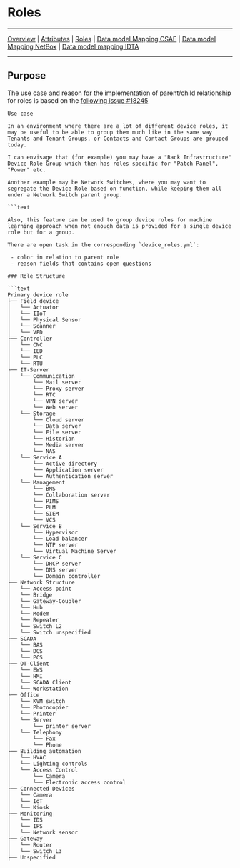 # Roles

---

[Overview](datamodel.md) | [Attributes](datamodel_attributes.md) | [Roles](datamodel_roles.md) | [Data model Mapping CSAF](datamodel_csaf.md) | [Data model Mapping NetBox](datamodel_netbox.md) | [Data model mapping IDTA](Discussion_datamodel.md)

---

## Purpose

The use case and reason for the implementation of parent/child relationship for roles is based on the [following issue #18245](https://github.com/netbox-community/netbox/issues/18245)

```text
Use case

In an environment where there are a lot of different device roles, it may be useful to be able to group them much like in the same way Tenants and Tenant Groups, or Contacts and Contact Groups are grouped today.

I can envisage that (for example) you may have a "Rack Infrastructure" Device Role Group which then has roles specific for "Patch Panel", "Power" etc.

Another example may be Network Switches, where you may want to segregate the Device Role based on function, while keeping them all under a Network Switch parent group.

```text

Also, this feature can be used to group device roles for machine learning approach when not enough data is provided for a single device role but for a group.  

There are open task in the corresponding `device_roles.yml`:

 - color in relation to parent role
 - reason fields that contains open questions

### Role Structure

```text
Primary device role
├── Field device
│   └── Actuator
│   └── IIoT
│   └── Physical Sensor
│   └── Scanner
│   └── VFD
├── Controller
│   └── CNC
│   └── IED
│   └── PLC
│   └── RTU
├── IT-Server
│   └── Communication
│       └── Mail server
│       └── Proxy server
│       └── RTC
│       └── VPN server
│       └── Web server
│   └── Storage
│       └── Cloud server
│       └── Data server
│       └── File server
│       └── Historian
│       └── Media server
│       └── NAS
│   └── Service A
│       └── Active directory
│       └── Application server
│       └── Authentication server
│   └── Management
│       └── BMS
│       └── Collaboration server
│       └── PIMS
│       └── PLM
│       └── SIEM
│       └── VCS
│   └── Service B
│       └── Hypervisor
│       └── Load balancer
│       └── NTP server
│       └── Virtual Machine Server
│   └── Service C
│       └── DHCP server
│       └── DNS server
│       └── Domain controller
├── Network Structure
│   └── Access point
│   └── Bridge
│   └── Gateway-Coupler
│   └── Hub
│   └── Modem
│   └── Repeater
│   └── Switch L2
│   └── Switch unspecified
├── SCADA
│   └── BAS
│   └── DCS
│   └── PCS
├── OT-Client
│   └── EWS
│   └── HMI
│   └── SCADA Client
│   └── Workstation
├── Office
│   └── KVM switch
│   └── Photocopier
│   └── Printer
│   └── Server
│       └── printer server
│   └── Telephony
│       └── Fax
│       └── Phone
├── Building automation
│   └── HVAC
│   └── Lighting controls
│   └── Access Control
│       └── Camera
│       └── Electronic access control
├── Connected Devices
│   └── Camera
│   └── IoT
│   └── Kiosk
├── Monitoring
│   └── IDS   
│   └── IPS
│   └── Network sensor
├── Gateway
│   └── Router
│   └── Switch L3
├── Unspecified
```
